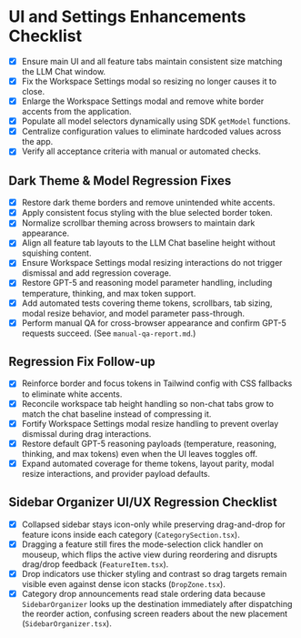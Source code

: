 # UI and Settings Enhancements Checklist

- [x] Ensure main UI and all feature tabs maintain consistent size matching the LLM Chat window.
- [x] Fix the Workspace Settings modal so resizing no longer causes it to close.
- [x] Enlarge the Workspace Settings modal and remove white border accents from the application.
- [x] Populate all model selectors dynamically using SDK `getModel` functions.
- [x] Centralize configuration values to eliminate hardcoded values across the app.
- [x] Verify all acceptance criteria with manual or automated checks.

## Dark Theme & Model Regression Fixes

- [x] Restore dark theme borders and remove unintended white accents.
- [x] Apply consistent focus styling with the blue selected border token.
- [x] Normalize scrollbar theming across browsers to maintain dark appearance.
- [x] Align all feature tab layouts to the LLM Chat baseline height without squishing content.
- [x] Ensure Workspace Settings modal resizing interactions do not trigger dismissal and add regression coverage.
- [x] Restore GPT-5 and reasoning model parameter handling, including temperature, thinking, and max token support.
- [x] Add automated tests covering theme tokens, scrollbars, tab sizing, modal resize behavior, and model parameter pass-through.
- [x] Perform manual QA for cross-browser appearance and confirm GPT-5 requests succeed. (See `manual-qa-report.md`.)

## Regression Fix Follow-up

- [x] Reinforce border and focus tokens in Tailwind config with CSS fallbacks to eliminate white accents.
- [x] Reconcile workspace tab height handling so non-chat tabs grow to match the chat baseline instead of compressing it.
- [x] Fortify Workspace Settings modal resize handling to prevent overlay dismissal during drag interactions.
- [x] Restore default GPT-5 reasoning payloads (temperature, reasoning, thinking, and max tokens) even when the UI leaves toggles off.
- [x] Expand automated coverage for theme tokens, layout parity, modal resize interactions, and provider payload defaults.

## Sidebar Organizer UI/UX Regression Checklist

- [x] Collapsed sidebar stays icon-only while preserving drag-and-drop for feature icons inside each category (`CategorySection.tsx`).
- [x] Dragging a feature still fires the mode-selection click handler on mouseup, which flips the active view during reordering and disrupts drag/drop feedback (`FeatureItem.tsx`).
- [x] Drop indicators use thicker styling and contrast so drag targets remain visible even against dense icon stacks (`DropZone.tsx`).
- [x] Category drop announcements read stale ordering data because `SidebarOrganizer` looks up the destination immediately after dispatching the reorder action, confusing screen readers about the new placement (`SidebarOrganizer.tsx`).
